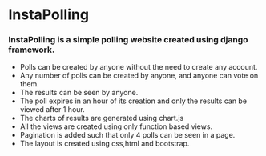 # InstaPolling
<h3 style="font-weight:bold;">InstaPolling is a simple polling website created using django framework.</h3>
<ul>
  <li>Polls can be created by anyone without the need to create any account.</li>
  <li>Any number of polls can be created by anyone, and anyone can vote on them.</li>
  <li>The results can be seen by anyone.</li>
  <li>The poll expires in an hour of its creation and only the results can be viewed after 1 hour.</li>
  <li>The charts of results are generated using chart.js</li>
  <li>All the views are created using only function based views.</li>
  <li>Pagination is added such that only 4 polls can be seen in a page.</li>
  <li>The layout is created using css,html and bootstrap.</li>
</ul>
